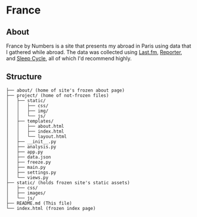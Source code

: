 # France

## About
France by Numbers is a site that presents my abroad in Paris using data that I gathered while abroad. The data was collected using [Last.fm](https://last.fm), [Reporter](https://www.reporter-app.com), and [Sleep Cycle](http://www.sleepcycle.com), all of which I'd recommend highly.

## Structure
```
├── about/ (home of site's frozen about page)
├── project/ (home of not-frozen files)
│   ├── static/
│   │   ├── css/
│   │   ├── img/
│   │   └── js/
│   ├── templates/
│   │   ├── about.html
│   │   ├── index.html
│   │   └── layout.html
│   ├── __init__.py
│   ├── analysis.py
│   ├── app.py
│   ├── data.json
│   ├── freeze.py
│   ├── main.py
│   ├── settings.py
│   └── views.py
├── static/ (holds frozen site's static assets)
│   ├── css/
│   ├── images/
│   └── js/
├── README.md (This file)
└── index.html (frozen index page)
```
